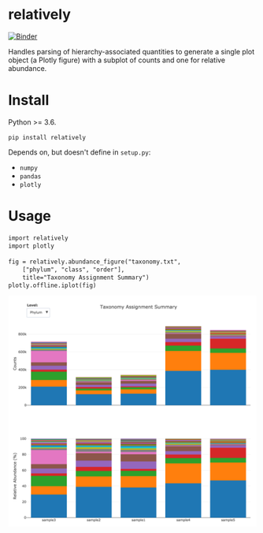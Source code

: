 # relatively

[![Binder](https://mybinder.org/badge.svg)](https://mybinder.org/v2/gh/brwnj/relatively/master?filepath=notebooks%2Fexample.ipynb)

Handles parsing of hierarchy-associated quantities to generate a single plot
object (a Plotly figure) with a subplot of counts and one for relative
abundance.

# Install

Python >= 3.6.

```
pip install relatively
```

Depends on, but doesn't define in `setup.py`:

+ `numpy`
+ `pandas`
+ `plotly`

# Usage

```
import relatively
import plotly

fig = relatively.abundance_figure("taxonomy.txt",
    ["phylum", "class", "order"],
    title="Taxonomy Assignment Summary")
plotly.offline.iplot(fig)
```

![logo](data/example.png)
